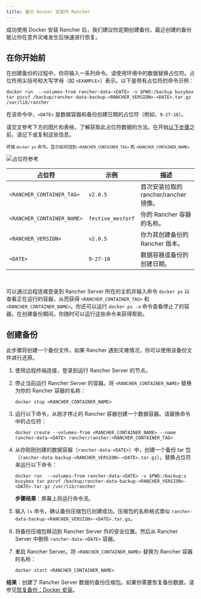 ```yaml
---
title: 备份 Docker 安装的 Rancher
---
```


成功使用 Docker 安装 Rancher 后，我们建议你定期创建备份。最近创建的备份能让你在意外灾难发生后快速进行恢复。

## 在你开始前

在创建备份的过程中，你将输入一系列命令。请使用环境中的数据替换占位符。占位符用尖括号和大写字母（如 `<EXAMPLE>`）表示。以下是带有占位符的命令示例：

```
docker run  --volumes-from rancher-data-<DATE> -v $PWD:/backup busybox tar pzcvf /backup/rancher-data-backup-<RANCHER_VERSION>-<DATE>.tar.gz /var/lib/rancher
```

在该命令中，`<DATE>` 是数据容器和备份创建日期的占位符（例如，`9-27-18`）。

请交叉参考下方的图片和表格，了解获取此占位符数据的方法。在开始[以下步骤](#创建备份)之前，请记下或复制这些信息。

<sup>终端 <code>docker ps</code> 命令，显示如何找到 <code>&lt;RANCHER_CONTAINER_TAG&gt;</code> 和 <code>&lt;RANCHER_CONTAINER_NAME&gt;</code></sup>

![占位符参考](/img/placeholder-ref.png)

| 占位符 | 示例 | 描述 |
| -------------------------- | -------------------------- | --------------------------------------------------------- |
| `<RANCHER_CONTAINER_TAG>` | `v2.0.5` | 首次安装拉取的 rancher/rancher 镜像。 |
| `<RANCHER_CONTAINER_NAME>` | `festive_mestorf` | 你的 Rancher 容器的名称。 |
| `<RANCHER_VERSION>` | `v2.0.5` | 你为其创建备份的 Rancher 版本。 |
| `<DATE>` | `9-27-18` | 数据容器或备份的创建日期。 |
<br/>

可以通过远程连接登录到 Rancher Server 所在的主机并输入命令 `docker ps` 以查看正在运行的容器，从而获得 `<RANCHER_CONTAINER_TAG>` 和 `<RANCHER_CONTAINER_NAME>`。你还可以运行 `docker ps -a` 命令查看停止了的容器。在创建备份期间，你随时可以运行这些命令来获得帮助。

## 创建备份

此步骤将创建一个备份文件。如果 Rancher 遇到灾难情况，你可以使用该备份文件进行还原。


1. 使用远程终端连接，登录到运行 Rancher Server 的节点。

1. 停止当前运行 Rancher Server 的容器。将 `<RANCHER_CONTAINER_NAME>` 替换为你的 Rancher 容器的名称：

   ```
   docker stop <RANCHER_CONTAINER_NAME>
   ```
1. <a id="backup"></a>运行以下命令，从刚才停止的 Rancher 容器创建一个数据容器。请替换命令中的占位符：

   ```
   docker create --volumes-from <RANCHER_CONTAINER_NAME> --name rancher-data-<DATE> rancher/rancher:<RANCHER_CONTAINER_TAG>
   ```

1. <a id="tarball"></a>从你刚刚创建的数据容器（<code>rancher-data-&lt;DATE&gt;</code>）中，创建一个备份 tar 包（<code>rancher-data-backup-&lt;RANCHER_VERSION&gt;-&lt;DATE&gt;.tar.gz</code>）。替换占位符来运行以下命令：

   ```
   docker run  --volumes-from rancher-data-<DATE> -v $PWD:/backup:z busybox tar pzcvf /backup/rancher-data-backup-<RANCHER_VERSION>-<DATE>.tar.gz /var/lib/rancher
   ```

   **步骤结果**：屏幕上将运行命令流。

1. 输入 `ls` 命令，确认备份压缩包已创建成功。压缩包的名称格式类似 `rancher-data-backup-<RANCHER_VERSION>-<DATE>.tar.gz`。

1. 将备份压缩包移动到 Rancher Server 外的安全位置。然后从 Rancher Server 中删除 `rancher-data-<DATE>` 容器。

1. 重启 Rancher Server。将 `<RANCHER_CONTAINER_NAME>` 替换为 Rancher 容器的名称：

   ```
   docker start <RANCHER_CONTAINER_NAME>
   ```

**结果**：创建了 Rancher Server 数据的备份压缩包。如果你需要恢复备份数据，请参见[恢复备份：Docker 安装](restore-docker-installed-rancher.md)。
